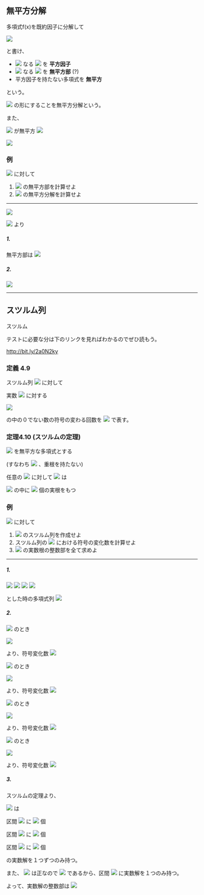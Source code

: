## 無平方分解

多項式f(x)を既約因子に分解して

<img src="https://latex.codecogs.com/gif.latex?%5Cdpi%7B150%7D%20f%28x%29%20%3D%20cf_1%5E%7Bn_1%7Df_2%5E%7Bn_2%7D...f_r%5E%7Bn_r%7D">

と書け、

* <img src="https://latex.codecogs.com/gif.latex?%5Cdpi%7B150%7D%20n_i%20%3E%201"> なる <img src="https://latex.codecogs.com/gif.latex?%5Cdpi%7B150%7D%20f_i%28x%29"> を **平方因子**
* <img src="https://latex.codecogs.com/gif.latex?%5Cdpi%7B150%7D%20n_i%20%3D%201"> なる <img src="https://latex.codecogs.com/gif.latex?%5Cdpi%7B150%7D%20f_i%28x%29"> を **無平方部** (?)
* 平方因子を持たない多項式を **無平方**

という。

<img src="https://latex.codecogs.com/gif.latex?%5Cdpi%7B150%7D%20f%28x%29%20%3D%20f_1%28x%29f_2%5E2%28x%29...f_m%5Em%28x%29"> の形にすることを無平方分解という。

また、

<img src="https://latex.codecogs.com/gif.latex?%5Cdpi%7B150%7D%20f%28x%29"> が無平方 <img src="https://latex.codecogs.com/gif.latex?%5Cdpi%7B150%7D%20%5CLeftrightarrow%20gcd%28f%2C%20f%27%29%20%3D%201">

<img src="https://latex.codecogs.com/gif.latex?%5Cdpi%7B150%7D%20%5Cbecause%20gcd%28f%2C%20f%27%29%20%3D%20f_2f_3%5E2...f_m%5E%7Bm-1%7D">

### 例

<img src="https://latex.codecogs.com/gif.latex?%5Cdpi%7B150%7D%20f%28X%29%20%3D%20X%5E5%20+%202X%5E4%20-%202X%5E3%20-%204X%5E2%20+%20X%20+%202"> に対して

1. <img src="https://latex.codecogs.com/gif.latex?%5Cdpi%7B150%7D%20f%28X%29"> の無平方部を計算せよ
2. <img src="https://latex.codecogs.com/gif.latex?%5Cdpi%7B150%7D%20f%28X%29"> の無平方分解を計算せよ

----

<img src="https://latex.codecogs.com/gif.latex?%5Cdpi%7B150%7D%20f%28X%29%20%3D%20X%5E5%20+%202X%5E4%20-%202X%5E3%20-%204X%5E2%20+%20X%20+%202">

<img src="https://latex.codecogs.com/gif.latex?%5Cdpi%7B150%7D%20%3D%20%28X+2%29%5C%7B%28X-1%29%28X+1%29%5C%7D%5E2"> より

##### 1.

無平方部は <img src="https://latex.codecogs.com/gif.latex?%5Cdpi%7B150%7D%20X+2">

##### 2.

<img src="https://latex.codecogs.com/gif.latex?%5Cdpi%7B150%7D%20f%28X%29%20%3D%20%28X+2%29%5C%7B%28X-1%29%28X+1%29%5C%7D%5E2">

----


## スツルム列

スツルム

テストに必要な分は下のリンクを見ればわかるのでぜひ読もう。

http://bit.ly/2a0N2ky

### 定義 4.9

スツルム列 <img src="https://latex.codecogs.com/gif.latex?%5Cdpi%7B150%7D%20f_0%2C...%2Cf_N"> に対して

実数 <img src="https://latex.codecogs.com/gif.latex?%5Cdpi%7B150%7D%20a"> に対する

<img src="https://latex.codecogs.com/gif.latex?%5Cdpi%7B150%7D%20f_0%28a%29%2C%20...%2C%20f_N%28a%29">

の中の０でない数の符号の変わる回数を <img src="https://latex.codecogs.com/gif.latex?%5Cdpi%7B150%7D%20V%28a%29"> で表す。


### 定理4.10 (スツルムの定理)

<img src="https://latex.codecogs.com/gif.latex?%5Cdpi%7B150%7D%20f%28x%29%5Cin%20%5CBbb%20R%5Bx%5D"> を無平方な多項式とする

(すなわち <img src="https://latex.codecogs.com/gif.latex?%5Cdpi%7B150%7D%20f%3DSQF%28f%29"> 、重根を持たない)

任意の <img src="https://latex.codecogs.com/gif.latex?%5Cdpi%7B150%7D%20a%3Cb"> に対して <img src="https://latex.codecogs.com/gif.latex?%5Cdpi%7B150%7D%20f%28x%29%20%3D%200"> は

<img src="https://latex.codecogs.com/gif.latex?%5Cdpi%7B150%7D%20a%20%3C%20x%20%u2266%20b"> の中に <img src="https://latex.codecogs.com/gif.latex?%5Cdpi%7B150%7D%20V%28a%29%20-%20V%28b%29"> 個の実根をもつ

### 例

<img src="https://latex.codecogs.com/gif.latex?%5Cdpi%7B150%7D%20f%28X%29%20%3D%20X%5E3%20-%204X%20+%201"> に対して

1. <img src="https://latex.codecogs.com/gif.latex?%5Cdpi%7B150%7D%20f%28X%29"> のスツルム列を作成せよ
1. スツルム列の <img src="https://latex.codecogs.com/gif.latex?%5Cdpi%7B150%7D%20X%20%3D%20-3%2C%200%2C%201%2C%202"> における符号の変化数を計算せよ
1. <img src="https://latex.codecogs.com/gif.latex?%5Cdpi%7B150%7D%20f%28X%29"> の実数根の整数部を全て求めよ

----

##### 1.

<img src="https://latex.codecogs.com/gif.latex?%5Cdpi%7B150%7D%20f_0%28X%29%20%3A%3D%20f%28X%29%20%3D%20X%5E3%20-%204X%20+%201">

<img src="https://latex.codecogs.com/gif.latex?%5Cdpi%7B150%7D%20f_1%28X%29%20%3A%3D%20f%27%28X%29%20%3D%203X%5E2%20-%204">

<img src="https://latex.codecogs.com/gif.latex?%5Cdpi%7B150%7D%20f_2%28X%29%20%3A%3D%20-%28f_0%28X%29%20%5C%25%20f_1%28X%29%29%20%3D%20%5Cfrac%7B8%7D%7B3%7DX%20-%201">

<img src="https://latex.codecogs.com/gif.latex?%5Cdpi%7B150%7D%20f_3%28X%29%20%3A%3D%20-%28f_1%28X%29%20%5C%25%20f_2%28X%29%29%20%3D%20%5Cfrac%7B229%7D%7B64%7D">

とした時の多項式列 <img src="https://latex.codecogs.com/gif.latex?%5Cdpi%7B150%7D%20f_0%28X%29%2C%20f_1%28X%29%2C%20f_2%28X%29%2C%20f_3%28X%29.">

##### 2.

<img src="https://latex.codecogs.com/gif.latex?%5Cdpi%7B150%7D%20X%3D-3"> のとき

<img src="https://latex.codecogs.com/gif.latex?%5Cdpi%7B150%7D%20f_0%28-3%29%3A%20-%2C%7E%7E%20f_1%28-3%29%3A%20+%2C%7E%7E%20f_2%28-3%29%3A%20-%2C%7E%7E%20f_3%28-3%29%3A%20+">

より、符号変化数 **<img src="https://latex.codecogs.com/gif.latex?%5Cdpi%7B150%7D%20V%28-3%29%20%3D%203">**

<img src="https://latex.codecogs.com/gif.latex?%5Cdpi%7B150%7D%20X%3D0"> のとき

<img src="https://latex.codecogs.com/gif.latex?%5Cdpi%7B150%7D%20f_0%280%29%3A%20+%2C%7E%7E%20f_1%280%29%3A%20-%2C%7E%7E%20f_2%280%29%3A%20-%2C%7E%7E%20f_3%280%29%3A%20+">

より、符号変化数 **<img src="https://latex.codecogs.com/gif.latex?%5Cdpi%7B150%7D%20V%280%29%20%3D%202">**

<img src="https://latex.codecogs.com/gif.latex?%5Cdpi%7B150%7D%20X%3D1"> のとき

<img src="https://latex.codecogs.com/gif.latex?%5Cdpi%7B150%7D%20f_0%281%29%3A%20-%2C%7E%7E%20f_1%281%29%3A%20-%2C%7E%7E%20f_2%281%29%3A%20+%2C%7E%7E%20f_3%281%29%3A%20+">

より、符号変化数 **<img src="https://latex.codecogs.com/gif.latex?%5Cdpi%7B150%7D%20V%281%29%20%3D%201">**

<img src="https://latex.codecogs.com/gif.latex?%5Cdpi%7B150%7D%20X%3D2"> のとき

<img src="https://latex.codecogs.com/gif.latex?%5Cdpi%7B150%7D%20f_0%282%29%3A%20+%2C%7E%7E%20f_1%282%29%3A%20+%2C%7E%7E%20f_2%282%29%3A%20+%2C%7E%7E%20f_3%282%29%3A%20+">

より、符号変化数 **<img src="https://latex.codecogs.com/gif.latex?%5Cdpi%7B150%7D%20V%282%29%20%3D%200">**

##### 3.

スツルムの定理より、

<img src="https://latex.codecogs.com/gif.latex?%5Cdpi%7B150%7D%20f%28X%29%20%3D%200"> は

区間 <img src="https://latex.codecogs.com/gif.latex?%5Cdpi%7B150%7D%20%28-3%2C0%5D"> に <img src="https://latex.codecogs.com/gif.latex?%5Cdpi%7B150%7D%20V%28-3%29%20-%20V%280%29%20%3D%201"> 個

区間 <img src="https://latex.codecogs.com/gif.latex?%5Cdpi%7B150%7D%20%280%2C1%5D"> に <img src="https://latex.codecogs.com/gif.latex?%5Cdpi%7B150%7D%20V%280%29%20-%20V%281%29%20%3D%201"> 個

区間 <img src="https://latex.codecogs.com/gif.latex?%5Cdpi%7B150%7D%20%281%2C2%5D"> に <img src="https://latex.codecogs.com/gif.latex?%5Cdpi%7B150%7D%20V%281%29%20-%20V%282%29%20%3D%201"> 個

の実数解を１つずつのみ持つ。

また、 <img src="https://latex.codecogs.com/gif.latex?%5Cdpi%7B150%7D%20f%28-2%29"> は正なので <img src="https://latex.codecogs.com/gif.latex?%5Cdpi%7B150%7D%20f%28-3%29f%28-2%29%3C0"> であるから、区間 <img src="https://latex.codecogs.com/gif.latex?%5Cdpi%7B150%7D%20%283%2C2%29"> に実数解を１つのみ持つ。

よって、実数解の整数部は <img src="https://latex.codecogs.com/gif.latex?%5Cdpi%7B150%7D%20-2%2C%200%2C%201.">
